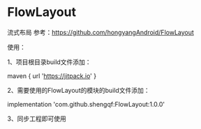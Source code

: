 # FlowLayout
流式布局
参考：https://github.com/hongyangAndroid/FlowLayout

使用：

1、项目根目录build文件添加：

maven { url 'https://jitpack.io' }

2、需要使用的FlowLayout的模块的build文件添加：

implementation 'com.github.shengqf:FlowLayout:1.0.0'

3、同步工程即可使用
